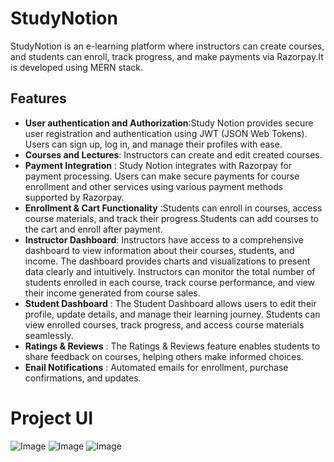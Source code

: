 # **StudyNotion**
StudyNotion is an e-learning platform where instructors can create courses, and students can enroll, track progress, and make payments via Razorpay.It is developed using MERN stack.

## Features
- **User authentication and Authorization**:Study Notion provides secure user registration and authentication using JWT (JSON Web Tokens). Users can sign up, log in, and manage their profiles with ease.
- **Courses and Lectures**: Instructors can create and edit created courses. 
- **Payment Integration** : Study Notion integrates with Razorpay for payment processing. Users can make secure payments for course enrollment and other services using various payment methods supported by Razorpay.
- **Enrollment & Cart Functionality** :Students can enroll in courses, access course materials, and track their progress.Students can add courses to the cart and enroll after payment.
- **Instructor Dashboard**: Instructors have access to a comprehensive dashboard to view information about their courses, students, and income. The dashboard provides charts and visualizations to present data clearly and intuitively. Instructors can monitor the total number of students enrolled in each course, track course performance, and view their income generated from course sales.
- **Student Dashboard** : The Student Dashboard allows users to edit their profile, update details, and manage their learning journey. Students can view enrolled courses, track progress, and access course materials seamlessly.
- **Ratings & Reviews** : The Ratings & Reviews feature enables students to share feedback on courses, helping others make informed choices.
- **Enail Notifications** :  Automated emails for enrollment, purchase confirmations, and updates.

# Project UI
![Image](https://github.com/user-attachments/assets/c626dbad-426d-437c-ae15-e0985f4b745a)
![Image](https://github.com/user-attachments/assets/1d30d0d6-0cfd-46bc-b855-56d5a8ae8f99)
![Image](https://github.com/user-attachments/assets/5bbfe46a-b966-4f9f-8ac1-037190a3d6c4)



